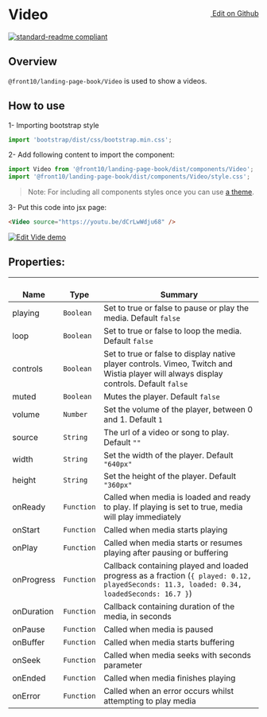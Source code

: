 <a style="float:right; margin-top: 30px;" target="_blank" href="https://github.com/front10/landing-page-book/edit/master/src/components/Video/README.md"> <img width="15px;" src="https://assets-cdn.github.com/images/icons/emoji/unicode/270f.png"/> Edit on Github
</a>

# Video

[![standard-readme compliant](https://img.shields.io/badge/standard--readme-OK-green.svg?style=flat-square)](https://github.com/RichardLitt/standard-readme)

## Overview

`@front10/landing-page-book/Video` is used to show a videos.

## How to use

1- Importing bootstrap style

```js
import 'bootstrap/dist/css/bootstrap.min.css';
```

2- Add following content to import the component:

```js
import Video from '@front10/landing-page-book/dist/components/Video';
import '@front10/landing-page-book/dist/components/Video/style.css';
```

> Note: For including all components styles once you can use [a theme](https://github.com/front10/landing-page-book/wiki/Theming).

3- Put this code into jsx page:

```html
<Video source="https://youtu.be/dCrLwWdju68" />
```
<a target="_blank" href="https://codesandbox.io/s/4lqxjk141x">
  <img alt="Edit Vide demo" src="https://codesandbox.io/static/img/play-codesandbox.svg">
</a>

## Properties:

| </br>Name  | </br>Type  | </br>Summary                                                                                                                              |
| ---------- | ---------- | ----------------------------------------------------------------------------------------------------------------------------------------- |
| playing    | `Boolean`  | Set to true or false to pause or play the media. Default `false`                                                                          |
| loop       | `Boolean`  | Set to true or false to loop the media. Default `false`                                                                                   |
| controls   | `Boolean`  | Set to true or false to display native player controls. Vimeo, Twitch and Wistia player will always display controls. Default `false`     |
| muted      | `Boolean`  | Mutes the player. Default `false`                                                                                                         |
| volume     | `Number`   | Set the volume of the player, between 0 and 1. Default `1`                                                                                |
| source     | `String`   | The url of a video or song to play. Default `""`                                                                                          |
| width      | `String`   | Set the width of the player. Default `"640px"`                                                                                            |
| height     | `String`   | Set the height of the player. Default `"360px"`                                                                                           |
| onReady    | `Function` | Called when media is loaded and ready to play. If playing is set to true, media will play immediately                                     |
| onStart    | `Function` | Called when media starts playing                                                                                                          |
| onPlay     | `Function` | Called when media starts or resumes playing after pausing or buffering                                                                    |
| onProgress | `Function` | Callback containing played and loaded progress as a fraction (`{ played: 0.12, playedSeconds: 11.3, loaded: 0.34, loadedSeconds: 16.7 }`) |
| onDuration | `Function` | Callback containing duration of the media, in seconds                                                                                     |
| onPause    | `Function` | Called when media is paused                                                                                                               |
| onBuffer   | `Function` | Called when media starts buffering                                                                                                        |
| onSeek     | `Function` | Called when media seeks with seconds parameter                                                                                            |
| onEnded    | `Function` | Called when media finishes playing                                                                                                        |
| onError    | `Function` | Called when an error occurs whilst attempting to play media                                                                               |
